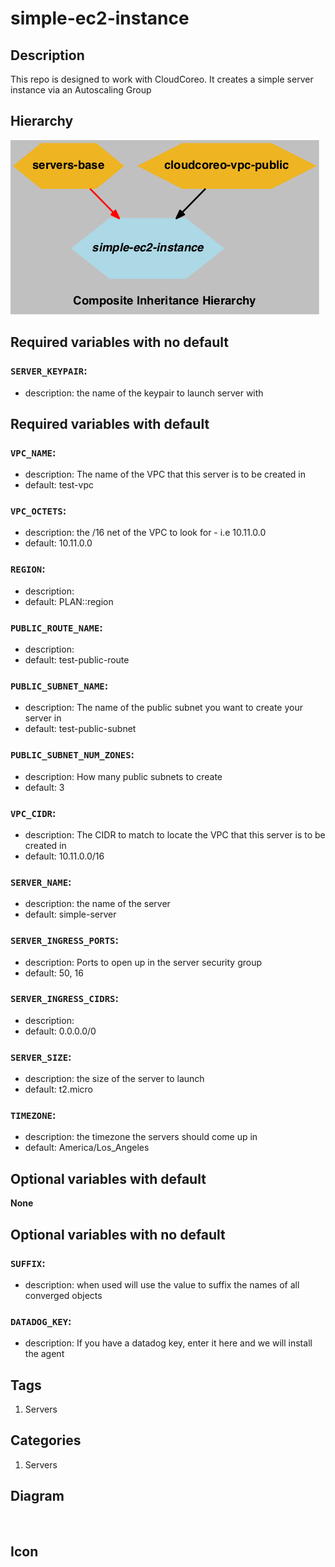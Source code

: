 simple-ec2-instance
============================



## Description
This repo is designed to work with CloudCoreo. It creates a simple server instance via an Autoscaling Group


## Hierarchy
![composite inheritance hierarchy](https://raw.githubusercontent.com/CloudCoreo/simple-ec2-instance/master/images/hierarchy.png "composite inheritance hierarchy")



## Required variables with no default

### `SERVER_KEYPAIR`:
  * description: the name of the keypair to launch server with


## Required variables with default

### `VPC_NAME`:
  * description: The name of the VPC that this server is to be created in
  * default: test-vpc

### `VPC_OCTETS`:
  * description: the /16 net of the VPC to look for - i.e 10.11.0.0
  * default: 10.11.0.0


### `REGION`:
  * description: 
  * default: PLAN::region


### `PUBLIC_ROUTE_NAME`:
  * description: 
  * default: test-public-route

### `PUBLIC_SUBNET_NAME`:
  * description: The name of the public subnet you want to create your server in
  * default: test-public-subnet

### `PUBLIC_SUBNET_NUM_ZONES`:
  * description: How many public subnets to create
  * default: 3

### `VPC_CIDR`:
  * description: The CIDR to match to locate the VPC that this server is to be created in
  * default: 10.11.0.0/16

### `SERVER_NAME`:
  * description: the name of the server
  * default: simple-server


### `SERVER_INGRESS_PORTS`:
  * description: Ports to open up in the server security group
  * default: 50, 16

### `SERVER_INGRESS_CIDRS`:
  * description: 
  * default: 0.0.0.0/0

### `SERVER_SIZE`:
  * description: the size of the server to launch
  * default: t2.micro


### `TIMEZONE`:
  * description: the timezone the servers should come up in
  * default: America/Los_Angeles


## Optional variables with default

**None**


## Optional variables with no default

### `SUFFIX`:
  * description: when used will use the value to suffix the names of all converged objects

### `DATADOG_KEY`:
  * description: If you have a datadog key, enter it here and we will install the agent

## Tags
1. Servers


## Categories
1. Servers



## Diagram
![diagram](https://raw.githubusercontent.com/CloudCoreo/simple-ec2-instance/master/images/diagram.png "diagram")


## Icon


